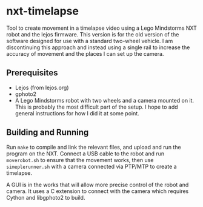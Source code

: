nxt-timelapse
=============

Tool to create movement in a timelapse video using a Lego Mindstorms NXT robot and the lejos firmware.  This version is for the old version of the software designed for use with a standard two-wheel vehicle.  I am discontinuing this approach and instead using a single rail to increase the accuracy of movement and the places I can set up the camera.

Prerequisites
-------------

* Lejos (from lejos.org)
* gphoto2
* A Lego Mindstorms robot with two wheels and a camera mounted on it.  This is probably the most difficult part of the setup.  I hope to add general instructions for how I did it at some point.

Building and Running
--------------------

Run `make` to compile and link the relevant files, and upload and run the program on the NXT.  Connect a USB cable to the robot and run `moverobot.sh` to ensure that the movement works, then use `simeplerunner.sh` with a camera connected via PTP/MTP to create a timelapse.

A GUI is in the works that will allow more precise control of the robot and camera.  It uses a C extension to connect with the camera which requires Cython and libgphoto2 to build.
